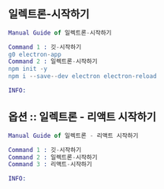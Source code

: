## 일렉트론-시작하기
```erlang
Manual Guide of 일렉트론-시작하기

Command 1 : 깃-시작하기 
g0 electron-app
Command 2 : 일렉트론-시작하기
npm init -y
npm i --save--dev electron electron-reload

INFO: 

```

## 옵션 :: 일렉트론 - 리액트 시작하기
```erlang
Manual Guide of 일렉트론 - 리액트 시작하기

Command 1 : 깃-시작하기
Command 2 : 일렉트론-시작하기
Command 3 : 리액트-시작하기

INFO: 

```


